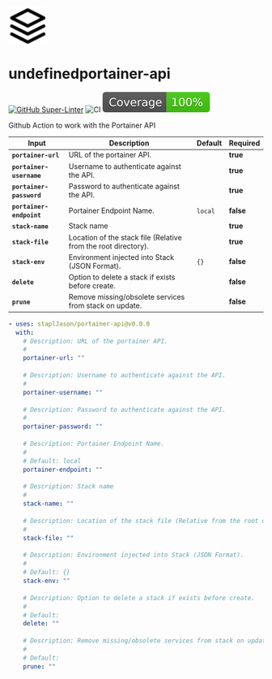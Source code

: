 <!-- start branding -->

<img src="https://raw.githubusercontent.com/feathericons/feather/main/icons/layers.svg" width="15%" align="center" alt="branding<icon:layers color:green>" />
<!-- end branding -->
<!-- start title -->

# undefinedportainer-api

<!-- end title -->
<!-- start badges -->

<!-- end badges -->

[![GitHub Super-Linter](https://github.com/actions/javascript-action/actions/workflows/linter.yml/badge.svg)](https://github.com/super-linter/super-linter)
![CI](https://github.com/actions/javascript-action/actions/workflows/ci.yml/badge.svg)
![Coverage](./badges/coverage.svg)

<!-- start description -->

Github Action to work with the Portainer API

<!-- end description -->
<!-- start contents -->
<!-- end contents -->
<!-- start inputs -->

| **<b>Input</b>**                       | **<b>Description</b>**                                         | **<b>Default</b>** | **<b>Required</b>** |
| -------------------------------------- | -------------------------------------------------------------- | ------------------ | ------------------- |
| <b><code>portainer-url</code></b>      | URL of the portainer API.                                      |                    | **true**            |
| <b><code>portainer-username</code></b> | Username to authenticate against the API.                      |                    | **true**            |
| <b><code>portainer-password</code></b> | Password to authenticate against the API.                      |                    | **true**            |
| <b><code>portainer-endpoint</code></b> | Portainer Endpoint Name.                                       | <code>local</code> | **false**           |
| <b><code>stack-name</code></b>         | Stack name                                                     |                    | **true**            |
| <b><code>stack-file</code></b>         | Location of the stack file (Relative from the root directory). |                    | **true**            |
| <b><code>stack-env</code></b>          | Environment injected into Stack (JSON Format).                 | <code>{}</code>    | **false**           |
| <b><code>delete</code></b>             | Option to delete a stack if exists before create.              |                    | **false**           |
| <b><code>prune</code></b>              | Remove missing/obsolete services from stack on update.         |                    | **false**           |

<!-- end inputs -->
<!-- start outputs -->
<!-- end outputs -->
<!-- start usage -->

```yaml
- uses: staplJason/portainer-api@v0.0.0
  with:
    # Description: URL of the portainer API.
    #
    portainer-url: ""

    # Description: Username to authenticate against the API.
    #
    portainer-username: ""

    # Description: Password to authenticate against the API.
    #
    portainer-password: ""

    # Description: Portainer Endpoint Name.
    #
    # Default: local
    portainer-endpoint: ""

    # Description: Stack name
    #
    stack-name: ""

    # Description: Location of the stack file (Relative from the root directory).
    #
    stack-file: ""

    # Description: Environment injected into Stack (JSON Format).
    #
    # Default: {}
    stack-env: ""

    # Description: Option to delete a stack if exists before create.
    #
    # Default:
    delete: ""

    # Description: Remove missing/obsolete services from stack on update.
    #
    # Default:
    prune: ""
```

<!-- end usage -->
